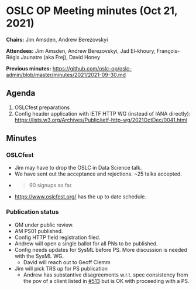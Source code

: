 # OSLC OP Meeting minutes (Oct 21, 2021)

**Chairs:** Jim Amsden, Andrew Berezovskyi

**Attendees:** Jim Amsden, Andrew Berezovskyi, Jad El-khoury, François-Régis Jaunatre (aka Frej), David Honey

**Previous minutes:** https://github.com/oslc-op/oslc-admin/blob/master/minutes/2021/2021-09-30.md

## Agenda

1. OSLCfest preparations
1. Config header application with IETF HTTP WG (instead of IANA directly): https://lists.w3.org/Archives/Public/ietf-http-wg/2021OctDec/0041.html


## Minutes

### OSLCfest

- Jim may have to drop the OSLC in Data Science talk.
- We have sent out the acceptance and rejections. ~25 talks accepted.
- >90 signups so far.
- https://www.oslcfest.org/ has the up to date schedule.

### Publication status

- QM under public review.
- AM PS01 published.
- Config HTTP field registration filed.
- Andrew will open a single ballot for all PNs to be published.
- Config needs updates for SysML before PS. More discussion is needed with the SysML WG.
    - David will reach out to Geoff Clemm
- Jim will pick TRS up for PS publication
    - Andrew has substantive disagreements w.r.t. spec consistency from the pov of a client listed in [#513](https://github.com/oslc-op/oslc-specs/issues/513) but is OK with proceeding with a PS.
